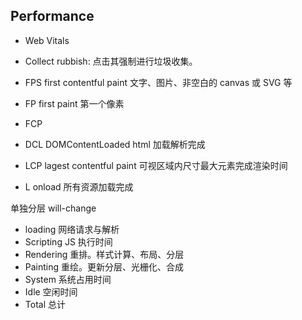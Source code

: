 ## Performance

- Web Vitals
- Collect rubbish: 点击其强制进行垃圾收集。

- FPS first contentful paint 文字、图片、非空白的 canvas 或 SVG 等
- FP first paint 第一个像素
- FCP
- DCL DOMContentLoaded html 加载解析完成
- LCP lagest contentful paint 可视区域内尺寸最大元素完成渲染时间
- L onload 所有资源加载完成

单独分层
will-change

- loading 网络请求与解析
- Scripting JS 执行时间
- Rendering 重排。样式计算、布局、分层
- Painting 重绘。更新分层、光栅化、合成
- System 系统占用时间
- Idle 空闲时间
- Total 总计
